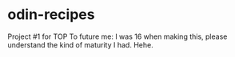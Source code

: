 # odin-recipes
Project #1 for TOP
To future me: I was 16 when making this, please understand the kind of maturity I had. Hehe. 